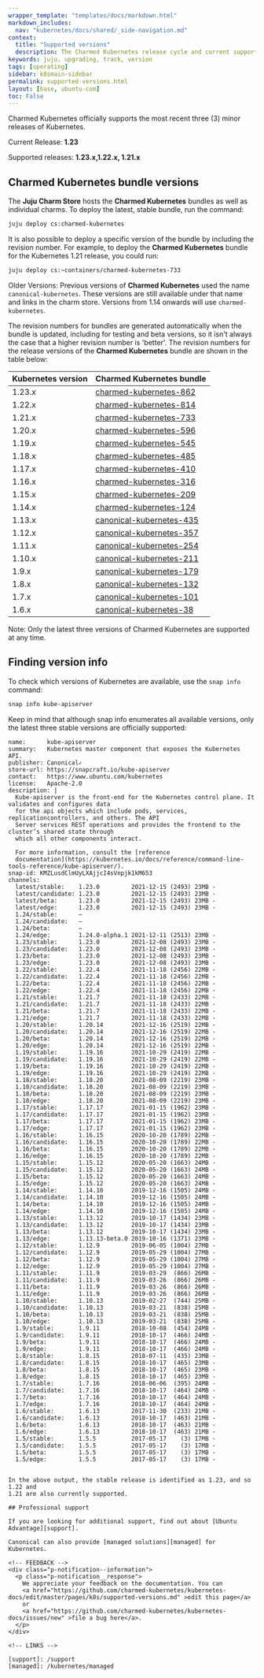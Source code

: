```yaml
---
wrapper_template: "templates/docs/markdown.html"
markdown_includes:
  nav: "kubernetes/docs/shared/_side-navigation.md"
context:
  title: "Supported versions"
  description: The Charmed Kubernetes release cycle and current supported versions.
keywords: juju, upgrading, track, version
tags: [operating]
sidebar: k8smain-sidebar
permalink: supported-versions.html
layout: [base, ubuntu-com]
toc: False
---
```


Charmed Kubernetes officially supports the most recent three (3) minor releases
of Kubernetes.

Current Release: **1.23**

Supported releases: **1.23.x,1.22.x, 1.21.x**

## Charmed Kubernetes bundle versions

The **Juju Charm Store** hosts the **Charmed Kubernetes** bundles as well as
individual charms. To deploy the latest, stable bundle, run the command:

```bash
juju deploy cs:charmed-kubernetes
```

It is also possible to deploy a specific version of the bundle by including the
revision number. For example, to deploy the **Charmed Kubernetes** bundle for the Kubernetes 1.21
release, you could run:

```bash
juju deploy cs:~containers/charmed-kubernetes-733
```

<div class="p-notification--positive">
  <p markdown="1" class="p-notification__response">
    <span class="p-notification__status">Older Versions:</span>
Previous versions of <strong>Charmed Kubernetes</strong> used the name
<code>canonical-kubernetes</code>. These versions are still available under that name
and links in the charm store. Versions from 1.14 onwards will use
<code>charmed-kubernetes</code>.
  </p>
</div>


The revision numbers for bundles are generated automatically when the bundle is
updated, including for testing and beta versions, so it isn't always the case
that a higher revision number is 'better'. The revision numbers for the release
versions of the **Charmed Kubernetes** bundle are shown in the table below:

<a  id="table"></a>

| Kubernetes version | Charmed Kubernetes bundle |
| --- | --- |
| 1.23.x    | [charmed-kubernetes-862](https://api.jujucharms.com/charmstore/v5/charmed-kubernetes-862/archive/bundle.yaml) |
| 1.22.x    | [charmed-kubernetes-814](https://api.jujucharms.com/charmstore/v5/charmed-kubernetes-814/archive/bundle.yaml) |
| 1.21.x    | [charmed-kubernetes-733](https://api.jujucharms.com/charmstore/v5/charmed-kubernetes-733/archive/bundle.yaml) |
| 1.20.x    | [charmed-kubernetes-596](https://api.jujucharms.com/charmstore/v5/charmed-kubernetes-596/archive/bundle.yaml) |
| 1.19.x    | [charmed-kubernetes-545](https://api.jujucharms.com/charmstore/v5/charmed-kubernetes-545/archive/bundle.yaml) |
| 1.18.x    | [charmed-kubernetes-485](https://api.jujucharms.com/charmstore/v5/charmed-kubernetes-485/archive/bundle.yaml) |
| 1.17.x    | [charmed-kubernetes-410](https://api.jujucharms.com/charmstore/v5/charmed-kubernetes-410/archive/bundle.yaml) |
| 1.16.x    | [charmed-kubernetes-316](https://api.jujucharms.com/charmstore/v5/charmed-kubernetes-316/archive/bundle.yaml) |
| 1.15.x    | [charmed-kubernetes-209](https://api.jujucharms.com/charmstore/v5/charmed-kubernetes-209/archive/bundle.yaml) |
| 1.14.x    | [charmed-kubernetes-124](https://api.jujucharms.com/charmstore/v5/charmed-kubernetes-124/archive/bundle.yaml) |
| 1.13.x    | [canonical-kubernetes-435](https://api.jujucharms.com/charmstore/v5/~containers/bundle/canonical-kubernetes-435/archive/bundle.yaml?channel=stable) |
| 1.12.x         | [canonical-kubernetes-357](https://api.jujucharms.com/charmstore/v5/~containers/bundle/canonical-kubernetes-357/archive/bundle.yaml?channel=stable) |
| 1.11.x         | [canonical-kubernetes-254](https://api.jujucharms.com/charmstore/v5/~containers/bundle/canonical-kubernetes-254/archive/bundle.yaml?channel=stable) |
| 1.10.x         | [canonical-kubernetes-211](https://api.jujucharms.com/charmstore/v5/~containers/bundle/canonical-kubernetes-211/archive/bundle.yaml?channel=stable)  |
| 1.9.x        | [canonical-kubernetes-179](https://api.jujucharms.com/charmstore/v5/~containers/bundle/canonical-kubernetes-179/archive/bundle.yaml?channel=stable) |
| 1.8.x | [canonical-kubernetes-132](https://api.jujucharms.com/charmstore/v5/~containers/bundle/canonical-kubernetes-132/archive/bundle.yaml?channel=stable) |
| 1.7.x | [canonical-kubernetes-101](https://api.jujucharms.com/charmstore/v5/~containers/bundle/canonical-kubernetes-101/archive/bundle.yaml?channel=stable) |
| 1.6.x | [canonical-kubernetes-38](https://api.jujucharms.com/charmstore/v5/~containers/bundle/canonical-kubernetes-38/archive/bundle.yaml?channel=stable) |

<div class="p-notification--caution">
  <p markdown="1" class="p-notification__response">
    <span class="p-notification__status">Note:</span>
Only the latest three versions of Charmed Kubernetes are supported at any time.
  </p>
</div>


## Finding version info

To check which versions of Kubernetes are available, use the `snap info` command:

```bash
snap info kube-apiserver
```

Keep in mind that although snap info enumerates all available versions, only
the latest three stable versions are officially supported:

```no-highlight
name:      kube-apiserver
summary:   Kubernetes master component that exposes the Kubernetes API.
publisher: Canonical✓
store-url: https://snapcraft.io/kube-apiserver
contact:   https://www.ubuntu.com/kubernetes
license:   Apache-2.0
description: |
  Kube-apiserver is the front-end for the Kubernetes control plane. It validates and configures data
  for the api objects which include pods, services, replicationcontrollers, and others. The API
  Server services REST operations and provides the frontend to the cluster’s shared state through
  which all other components interact.
  
  For more information, consult the [reference
  documentation](https://kubernetes.io/docs/reference/command-line-tools-reference/kube-apiserver/).
snap-id: KMZLusdClmUyLXAjjcI4sVnpjk1kM653
channels:
  latest/stable:    1.23.0         2021-12-15 (2493) 23MB -
  latest/candidate: 1.23.0         2021-12-15 (2493) 23MB -
  latest/beta:      1.23.0         2021-12-15 (2493) 23MB -
  latest/edge:      1.23.0         2021-12-15 (2493) 23MB -
  1.24/stable:      –                                     
  1.24/candidate:   –                                     
  1.24/beta:        –                                     
  1.24/edge:        1.24.0-alpha.1 2021-12-11 (2513) 23MB -
  1.23/stable:      1.23.0         2021-12-08 (2493) 23MB -
  1.23/candidate:   1.23.0         2021-12-08 (2493) 23MB -
  1.23/beta:        1.23.0         2021-12-08 (2493) 23MB -
  1.23/edge:        1.23.0         2021-12-08 (2493) 23MB -
  1.22/stable:      1.22.4         2021-11-18 (2456) 22MB -
  1.22/candidate:   1.22.4         2021-11-18 (2456) 22MB -
  1.22/beta:        1.22.4         2021-11-18 (2456) 22MB -
  1.22/edge:        1.22.4         2021-11-18 (2456) 22MB -
  1.21/stable:      1.21.7         2021-11-18 (2433) 22MB -
  1.21/candidate:   1.21.7         2021-11-18 (2433) 22MB -
  1.21/beta:        1.21.7         2021-11-18 (2433) 22MB -
  1.21/edge:        1.21.7         2021-11-18 (2433) 22MB -
  1.20/stable:      1.20.14        2021-12-16 (2519) 22MB -
  1.20/candidate:   1.20.14        2021-12-16 (2519) 22MB -
  1.20/beta:        1.20.14        2021-12-16 (2519) 22MB -
  1.20/edge:        1.20.14        2021-12-16 (2519) 22MB -
  1.19/stable:      1.19.16        2021-10-29 (2419) 22MB -
  1.19/candidate:   1.19.16        2021-10-29 (2419) 22MB -
  1.19/beta:        1.19.16        2021-10-29 (2419) 22MB -
  1.19/edge:        1.19.16        2021-10-29 (2419) 22MB -
  1.18/stable:      1.18.20        2021-08-09 (2219) 23MB -
  1.18/candidate:   1.18.20        2021-08-09 (2219) 23MB -
  1.18/beta:        1.18.20        2021-08-09 (2219) 23MB -
  1.18/edge:        1.18.20        2021-08-09 (2219) 23MB -
  1.17/stable:      1.17.17        2021-01-15 (1962) 23MB -
  1.17/candidate:   1.17.17        2021-01-15 (1962) 23MB -
  1.17/beta:        1.17.17        2021-01-15 (1962) 23MB -
  1.17/edge:        1.17.17        2021-01-15 (1962) 23MB -
  1.16/stable:      1.16.15        2020-10-20 (1789) 22MB -
  1.16/candidate:   1.16.15        2020-10-20 (1789) 22MB -
  1.16/beta:        1.16.15        2020-10-20 (1789) 22MB -
  1.16/edge:        1.16.15        2020-10-20 (1789) 22MB -
  1.15/stable:      1.15.12        2020-05-20 (1663) 24MB -
  1.15/candidate:   1.15.12        2020-05-20 (1663) 24MB -
  1.15/beta:        1.15.12        2020-05-20 (1663) 24MB -
  1.15/edge:        1.15.12        2020-05-20 (1663) 24MB -
  1.14/stable:      1.14.10        2019-12-16 (1505) 24MB -
  1.14/candidate:   1.14.10        2019-12-16 (1505) 24MB -
  1.14/beta:        1.14.10        2019-12-16 (1505) 24MB -
  1.14/edge:        1.14.10        2019-12-16 (1505) 24MB -
  1.13/stable:      1.13.12        2019-10-17 (1434) 23MB -
  1.13/candidate:   1.13.12        2019-10-17 (1434) 23MB -
  1.13/beta:        1.13.12        2019-10-17 (1434) 23MB -
  1.13/edge:        1.13.13-beta.0 2019-10-16 (1371) 23MB -
  1.12/stable:      1.12.9         2019-06-05 (1004) 27MB -
  1.12/candidate:   1.12.9         2019-05-29 (1004) 27MB -
  1.12/beta:        1.12.9         2019-05-29 (1004) 27MB -
  1.12/edge:        1.12.9         2019-05-29 (1004) 27MB -
  1.11/stable:      1.11.9         2019-03-29  (866) 26MB -
  1.11/candidate:   1.11.9         2019-03-26  (866) 26MB -
  1.11/beta:        1.11.9         2019-03-26  (866) 26MB -
  1.11/edge:        1.11.9         2019-03-26  (866) 26MB -
  1.10/stable:      1.10.13        2019-02-27  (744) 25MB -
  1.10/candidate:   1.10.13        2019-03-21  (838) 25MB -
  1.10/beta:        1.10.13        2019-03-21  (838) 25MB -
  1.10/edge:        1.10.13        2019-03-21  (838) 25MB -
  1.9/stable:       1.9.11         2018-10-08  (454) 24MB -
  1.9/candidate:    1.9.11         2018-10-17  (466) 24MB -
  1.9/beta:         1.9.11         2018-10-17  (466) 24MB -
  1.9/edge:         1.9.11         2018-10-17  (466) 24MB -
  1.8/stable:       1.8.15         2018-07-11  (435) 23MB -
  1.8/candidate:    1.8.15         2018-10-17  (465) 23MB -
  1.8/beta:         1.8.15         2018-10-17  (465) 23MB -
  1.8/edge:         1.8.15         2018-10-17  (465) 23MB -
  1.7/stable:       1.7.16         2018-06-06  (395) 24MB -
  1.7/candidate:    1.7.16         2018-10-17  (464) 24MB -
  1.7/beta:         1.7.16         2018-10-17  (464) 24MB -
  1.7/edge:         1.7.16         2018-10-17  (464) 24MB -
  1.6/stable:       1.6.13         2017-11-30  (233) 21MB -
  1.6/candidate:    1.6.13         2018-10-17  (463) 21MB -
  1.6/beta:         1.6.13         2018-10-17  (463) 21MB -
  1.6/edge:         1.6.13         2018-10-17  (463) 21MB -
  1.5/stable:       1.5.5          2017-05-17    (3) 17MB -
  1.5/candidate:    1.5.5          2017-05-17    (3) 17MB -
  1.5/beta:         1.5.5          2017-05-17    (3) 17MB -
  1.5/edge:         1.5.5          2017-05-17    (3) 17MB -


In the above output, the stable release is identified as 1.23, and so 1.22 and
1.21 are also currently supported.

## Professional support

If you are looking for additional support, find out about [Ubuntu Advantage][support].

Canonical can also provide [managed solutions][managed] for Kubernetes.

<!-- FEEDBACK -->
<div class="p-notification--information">
  <p class="p-notification__response">
    We appreciate your feedback on the documentation. You can
    <a href="https://github.com/charmed-kubernetes/kubernetes-docs/edit/master/pages/k8s/supported-versions.md" >edit this page</a>
    or
    <a href="https://github.com/charmed-kubernetes/kubernetes-docs/issues/new" >file a bug here</a>.
  </p>
</div>

<!-- LINKS -->

[support]: /support
[managed]: /kubernetes/managed
